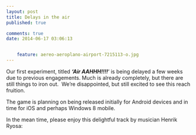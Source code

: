 ```yaml
---
layout: post
title: Delays in the air
published: true

comments: true
date: 2014-06-17 03:06:13


    feature: aereo-aeroplano-airport-7215113-o.jpg
---
```

Our first experiment, titled _**&#8216;Air AAHHH!!!!**_&#8216; is being delayed a few weeks due to previous engagements. Much is already completely, but there are still things to iron out.  We&#8217;re disappointed, but still excited to see this reach fruition.

The game is planning on being released initially for Android devices and in time for iOS and perhaps Windows 8 mobile.

In the mean time, please enjoy this delightful track by musician Henrik Ryosa:
